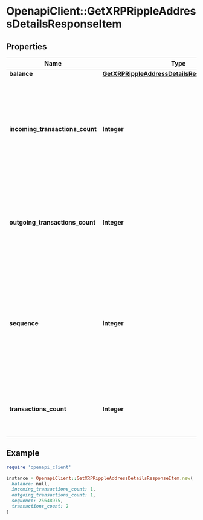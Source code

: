 # OpenapiClient::GetXRPRippleAddressDetailsResponseItem

## Properties

| Name | Type | Description | Notes |
| ---- | ---- | ----------- | ----- |
| **balance** | [**GetXRPRippleAddressDetailsResponseItemBalance**](GetXRPRippleAddressDetailsResponseItemBalance.md) |  |  |
| **incoming_transactions_count** | **Integer** | Defines the count of all confirmed incoming transactions from the address for coins. This applies to coins only, not to tokens transfers |  |
| **outgoing_transactions_count** | **Integer** | Defines the count of all confirmed outgoing transactions for coins. This applies to coins only, not to tokens transfers |  |
| **sequence** | **Integer** | Defines the transaction input&#39;s sequence as an integer, which is is used when transactions are replaced with newer versions before LockTime. |  |
| **transactions_count** | **Integer** | Represents the total number of all transactions as part of this block. |  |

## Example

```ruby
require 'openapi_client'

instance = OpenapiClient::GetXRPRippleAddressDetailsResponseItem.new(
  balance: null,
  incoming_transactions_count: 1,
  outgoing_transactions_count: 1,
  sequence: 25648975,
  transactions_count: 2
)
```

